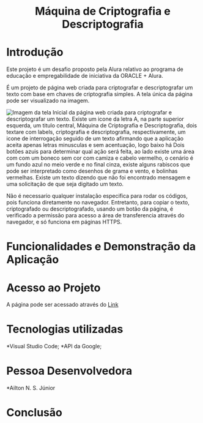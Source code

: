 <h1 align="center">Máquina de Criptografia e Descriptografia</h1>

# Introdução

Este projeto é um desafio proposto pela Alura relativo ao programa de educação e empregabilidade de iniciativa da ORACLE + Alura.

É um projeto de página web criada para criptografar e descriptografar um texto com base em chaves de criptografia simples. A tela única da página pode ser visualizado na imagem.

![Imagem da tela Inicial da página web criada para criptografar e descriptografar um texto. Existe um icone da letra A, na parte superior esquerda, um titulo central, Máquina de Criptografia e Descriptografia, dois textare com labels, criptografia e descriptografia, respectivamente, um icone de interrogação seguido de um texto afirmando que a aplicação aceita apenas letras minusculas e sem acentuação, logo baixo há Dois botões azuis para determinar qual ação será feita, ao lado existe uma área com com um boneco sem cor com camiza e cabelo vermelho, o cenário é um fundo azul no meio verde e no final cinza, existe alguns rabiscos que pode ser interpretado como desenhos de grama e vento, e bolinhas vermelhas. Existe um texto dizendo que não foi encontrado mensagem e uma solicitação de que seja digitado um texto.](https://github.com/user-attachments/assets/f5cc7d8a-0773-475f-a253-3d8adfd2cbdd)

Não é necessario qualquer instalação especifica para rodar os códigos, pois funciona diretamente no navegador. Entretanto, para copiar o texto, criptografado ou descriptografado, usando um botão da página, é verificado a permissão para acesso a área de transferencia através do navegador, e só funciona em páginas HTTPS.


# Funcionalidades e Demonstração da Aplicação



# Acesso ao Projeto
<p>A página pode ser acessado através do 
<a href="https://junioraltn.github.io/CodDecod_Challenge/" target="_blank">Link</a> </p>

# Tecnologias utilizadas
*Visual Studio Code;
*API da Google;

# Pessoa Desenvolvedora
*Ailton N. S. Júnior

# Conclusão



